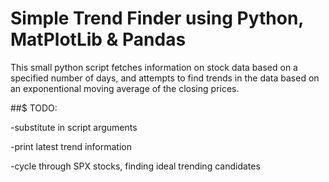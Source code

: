 # Simple Trend Finder using Python, MatPlotLib & Pandas 

This small python script fetches information on stock data based on a specified number of days, and attempts to find trends in the data based on an exponentional moving average of the closing prices. 

##$ TODO: 

-substitute in script arguments

-print latest trend information

-cycle through SPX stocks, finding ideal trending candidates

